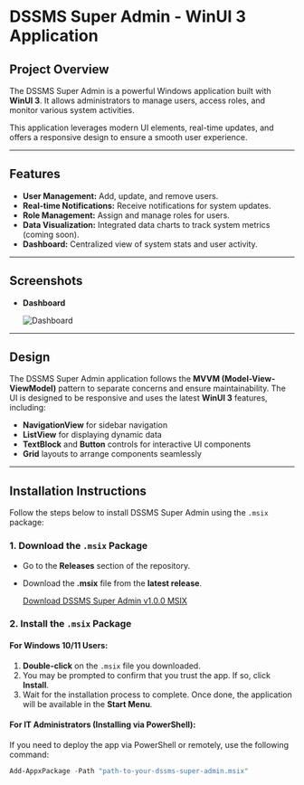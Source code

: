 # DSSMS Super Admin - WinUI 3 Application

## Project Overview

The DSSMS Super Admin is a powerful Windows application built with **WinUI 3**. It allows administrators to manage users, access roles, and monitor various system activities.

This application leverages modern UI elements, real-time updates, and offers a responsive design to ensure a smooth user experience.

---

## Features

- **User Management:** Add, update, and remove users.
- **Real-time Notifications:** Receive notifications for system updates.
- **Role Management:** Assign and manage roles for users.
- **Data Visualization:** Integrated data charts to track system metrics (coming soon).
- **Dashboard:** Centralized view of system stats and user activity.

---

## Screenshots

- **Dashboard**

  ![Dashboard](https://utfs.io/f/kjLlKkAq2owL1lN8IzcCqaE2HIThJAl9uPmboiNdVtSGx4Ls)

---

## Design

The DSSMS Super Admin application follows the **MVVM (Model-View-ViewModel)** pattern to separate concerns and ensure maintainability. The UI is designed to be responsive and uses the latest **WinUI 3** features, including:

- **NavigationView** for sidebar navigation
- **ListView** for displaying dynamic data
- **TextBlock** and **Button** controls for interactive UI components
- **Grid** layouts to arrange components seamlessly

---

## Installation Instructions

Follow the steps below to install DSSMS Super Admin using the `.msix` package:

### 1. Download the `.msix` Package

- Go to the **Releases** section of the repository.
- Download the **.msix** file from the **latest release**.

  [Download DSSMS Super Admin v1.0.0 MSIX](https://github.com/neil4th/dssms-super-admin/releases/download/v1.0.0/DSSMS.SuperAdmin_v1.0.0.msix)

### 2. Install the `.msix` Package

#### For Windows 10/11 Users:
1. **Double-click** on the `.msix` file you downloaded.
2. You may be prompted to confirm that you trust the app. If so, click **Install**.
3. Wait for the installation process to complete. Once done, the application will be available in the **Start Menu**.

#### For IT Administrators (Installing via PowerShell):
If you need to deploy the app via PowerShell or remotely, use the following command:

```powershell
Add-AppxPackage -Path "path-to-your-dssms-super-admin.msix"
